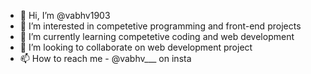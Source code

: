- 👋 Hi, I’m @vabhv1903
- 👀 I’m interested in competetive programming and front-end projects 
- 🌱 I’m currently learning competetive coding and web development 
- 💞️ I’m looking to collaborate on web development project 
- 📫 How to reach me - @vabhv___ on insta 

<!---
vabhv1903/vabhv1903 is a ✨ special ✨ repository because its `README.md` (this file) appears on your GitHub profile.
You can click the Preview link to take a look at your changes.
--->

